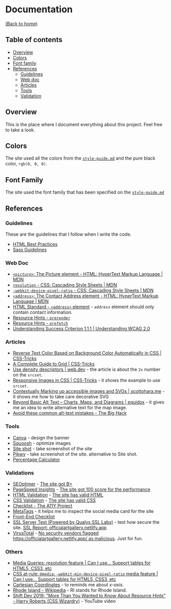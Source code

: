# Documentation
[(Back to home)](https://github.com/vanzasetia/art-gallery-website#readme)

## Table of contents
- [Overview](#overview)
- [Colors](#colors)
- [Font family](#font-family)
- [References](#references)
  - [Guidelines](#guidelines)
  - [Web doc](#web-doc)
  - [Articles](#articles)
  - [Tools](#tools)
  - [Validation](#validation)

## Overview
This is the place where I document everything about this project. Feel free to take a look.

## Colors

The site used all the colors from the [`style-guide.md`](../style-guide.md) and the pure black color, `rgb(0, 0, 0)`.

## Font Family

The site used the font family that has been specified on the [`style-guide.md`](../style-guide.md)

## References

### Guidelines

These are the guidelines that I follow when I write the code.
- [HTML Best Practices](https://github.com/hail2u/html-best-practices)
- [Sass Guidelines](https://sass-guidelin.es/)

### Web Doc
- [`<picture>`: The Picture element - HTML: HyperText Markup Language | MDN](https://developer.mozilla.org/en-US/docs/Web/HTML/Element/picture)
- [`resolution` - CSS: Cascading Style Sheets | MDN](https://developer.mozilla.org/en-US/docs/Web/CSS/@media/resolution)
- [`-webkit-device-pixel-ratio` - CSS: Cascading Style Sheets | MDN](https://developer.mozilla.org/en-US/docs/Web/CSS/@media/-webkit-device-pixel-ratio)
- [`<address>`: The Contact Address element - HTML: HyperText Markup Language | MDN](https://developer.mozilla.org/en-US/docs/Web/HTML/Element/address)
- [HTML Standard - `<address>` element](https://html.spec.whatwg.org/multipage/sections.html#the-address-element) - `address` element should only contain contact information.
- [Resource Hints - `prerender`](https://w3c.github.io/resource-hints/#prerender)
- [Resource Hints - `prefetch`](https://w3c.github.io/resource-hints/#prefetch)
- [Understanding Success Criterion 1.1.1 | Understanding WCAG 2.0](https://www.w3.org/TR/UNDERSTANDING-WCAG20/text-equiv-all.html)


### Articles
- [Reverse Text Color Based on Background Color Automatically in CSS | CSS-Tricks](https://css-tricks.com/reverse-text-color-mix-blend-mode/)
- [A Complete Guide to Grid | CSS-Tricks](https://css-tricks.com/snippets/css/complete-guide-grid/)
- [Use density descriptors | web.dev](https://web.dev/codelab-density-descriptors/) - the article is about the `2x` number on the `srcset`.
- [Responsive Images in CSS | CSS-Tricks](https://css-tricks.com/responsive-images-css/) - it shows the example to use `srcset`.
- [Contextually Marking up accessible images and SVGs | scottohara.me](https://www.scottohara.me/blog/2019/05/22/contextual-images-svgs-and-a11y.html) - it shows me how to take care decorative SVG
- [Beyond Basic Alt Text – Charts, Maps, and Diagrams | equidox](https://equidox.co/blog/beyond-basic-alt-text-charts-maps-and-diagrams/) - it gives me an idea to write alternative text for the map image.
- [Avoid these common alt-text mistakes - The Big Hack](https://bighack.org/avoid-these-mistakes-when-writing-alt-text-descriptions-for-images/)
### Tools
- [Canva](https://www.canva.com/) - design the banner
- [Squoosh](https://squoosh.app/) - optimize images
- [Site shot](https://www.site-shot.com/) - take screenshot of the site
- [Pikwy](https://pikwy.com/) - take screenshot of the site. alternative to Site shot.
- [Percentage Calculator](https://www.calculator.net/percent-calculator.html)

### Validations
- [SEOptimer](https://www.seoptimer.com/) - [The site got B+](https://www.seoptimer.com/officialartgallery.netlify.app)
- [PageSpeed Insights](https://pagespeed.web.dev/) - [The site got 100 score for the performance](https://pagespeed.web.dev/report?url=https%3A%2F%2Fofficialartgallery.netlify.app%2F)
- [HTML Validation](https://validator.w3.org/) - [The site has valid HTML](https://validator.w3.org/nu/?doc=https%3A%2F%2Fofficialartgallery.netlify.app%2F)
- [CSS Validation](https://jigsaw.w3.org/css-validator/) - [The site has valid CSS](https://jigsaw.w3.org/css-validator/validator?uri=https%3A%2F%2Fofficialartgallery.netlify.app%2F&profile=css3svg&usermedium=all&warning=1&vextwarning=&lang=en)
- [Checklist - The A11Y Project](https://www.a11yproject.com/checklist/)
- [MetaTags](https://metatags.io/) - it helps me to inspect the social media card for the site
- [Front-End Checklist](https://frontendchecklist.io/)
- [SSL Server Test (Powered by Qualys SSL Labs)](https://www.ssllabs.com/ssltest/) - test how secure the site. [SSL Report: officialartgallery.netlify.app](https://www.ssllabs.com/ssltest/analyze.html?d=officialartgallery.netlify.app)
- [VirusTotal](https://www.virustotal.com/) - [No security vendors flagged https://officialartgallery.netlify.app/ as malicious](https://www.virustotal.com/gui/url/9635e9e62eb8dd7bfa76332b40c128025b4cf131fe60f72375d81237a4b6f33b/detection). Just for fun.

### Others
- [Media Queries: resolution feature | Can I use... Support tables for HTML5, CSS3, etc](https://caniuse.com/css-media-resolution)
- [CSS at-rule: `@media`: `-webkit-min-device-pixel-ratio` media feature | Can I use... Support tables for HTML5, CSS3, etc](https://caniuse.com/mdn-css_at-rules_media_-webkit-min-device-pixel-ratio)
- [Cartesian Coordinates](https://www.mathsisfun.com/data/cartesian-coordinates.html) - to reminds me about *x-axis*.
- [Rhode Island - Wikipedia](https://en.wikipedia.org/wiki/Rhode_Island) - RI stands for Rhode Island.
- [Shift Dev 2019: "More Than You Wanted to Know About Resource Hints" - Harry Roberts (CSS Wizardry)](https://www.youtube.com/watch?v=ySdRvo_QnxI) - YouTube video
